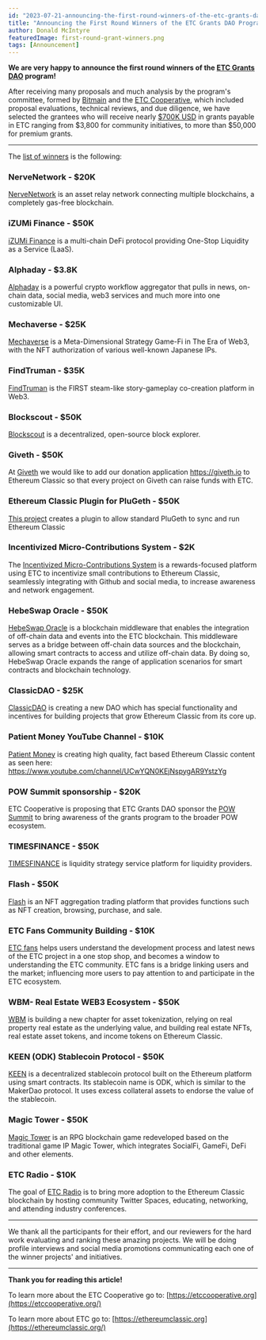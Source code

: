 ```yaml
---
id: "2023-07-21-announcing-the-first-round-winners-of-the-etc-grants-dao-program-en"
title: "Announcing the First Round Winners of the ETC Grants DAO Program"
author: Donald McIntyre
featuredImage: first-round-grant-winners.png
tags: [Announcement]
---
```


**We are very happy to announce the first round winners of the [ETC Grants DAO](https://etcgrantsdao.io/) program!**

After receiving many proposals and much analysis by the program's committee, formed by [Bitmain](https://www.bitmain.com/) and the [ETC Cooperative](https://etccooperative.org/), which included proposal evaluations, technical reviews, and due diligence, we have selected the grantees who will receive nearly [$700K USD](https://multisig.etccooperative.org/balances?safe=ETC:0x7bfEa66dcBd0D153B20418Ef6d97e8da6a1b75d5) in grants payable in ETC ranging from $3,800 for community initiatives, to more than $50,000 for premium grants.

---

The [list of winners](https://etcgrants.softr.app/projects-list-funded-en) is the following:

### NerveNetwork - $20K

[NerveNetwork](https://etcgrants.softr.app/project-details-en?recordId=recX5SnfUaW7StHiq) is an asset relay network connecting multiple blockchains, a completely gas-free blockchain.

### iZUMi Finance - $50K

[iZUMi Finance](https://etcgrants.softr.app/project-details-en?recordId=recAgWpIfely1Btoc) is a multi-chain DeFi protocol providing One-Stop Liquidity as a Service (LaaS).

### Alphaday - $3.8K

[Alphaday](https://etcgrants.softr.app/project-details-en?recordId=recFXsxD1gSPBC6ab) is a powerful crypto workflow aggregator that pulls in news, on-chain data, social media, web3 services and much more into one customizable UI.

### Mechaverse - $25K

[Mechaverse](https://etcgrants.softr.app/project-details-en?recordId=recSTW5H2tIpI8RQo) is a Meta-Dimensional Strategy Game-Fi in The Era of Web3, with the NFT authorization of various well-known Japanese IPs.

### FindTruman - $35K

[FindTruman](https://etcgrants.softr.app/project-details-en?recordId=recojDDyWm6un7bv7) is the FIRST steam-like story-gameplay co-creation platform in Web3.

### Blockscout - $50K

[Blockscout](https://etcgrants.softr.app/project-details-en?recordId=recF2ZgRGBCNbg8KL) is a decentralized, open-source block explorer.

### Giveth - $50K

At [Giveth](https://etcgrants.softr.app/project-details-en?recordId=recNgFDKdD1K7XSZ1) we would like to add our donation application https://giveth.io to Ethereum Classic so that every project on Giveth can raise funds with ETC.

### Ethereum Classic Plugin for PluGeth - $50K

[This project](https://etcgrants.softr.app/project-details-en?recordId=recOpSvgpRDDBPuJ8) creates a plugin to allow standard PluGeth to sync and run Ethereum Classic

### Incentivized Micro-Contributions System - $2K

The [Incentivized Micro-Contributions System](https://etcgrants.softr.app/project-details-en?recordId=recUjRAqrz5WJTixw) is a rewards-focused platform using ETC to incentivize small contributions to Ethereum Classic, seamlessly integrating with Github and social media, to increase awareness and network engagement.

### HebeSwap Oracle - $50K

[HebeSwap Oracle](https://etcgrants.softr.app/project-details-en?recordId=recawTYlPRP0Ntkwz) is a blockchain middleware that enables the integration of off-chain data and events into the ETC blockchain. This middleware serves as a bridge between off-chain data sources and the blockchain, allowing smart contracts to access and utilize off-chain data. By doing so, HebeSwap Oracle expands the range of application scenarios for smart contracts and blockchain technology.

### ClassicDAO - $25K

[ClassicDAO](https://etcgrants.softr.app/project-details-en?recordId=recZ9rnWBcmTO6FYj) is creating a new DAO which has special functionality and incentives for building projects that grow Ethereum Classic from its core up.

### Patient Money YouTube Channel - $10K

[Patient Money](https://etcgrants.softr.app/project-details-en?recordId=recrLz0lwuMbwD23o) is creating high quality, fact based Ethereum Classic content as seen here: https://www.youtube.com/channel/UCwYQN0KEjNspygAR9YstzYg

### POW Summit sponsorship - $20K

ETC Cooperative is proposing that ETC Grants DAO sponsor the [POW Summit](https://etcgrants.softr.app/project-details-en?recordId=recHBC1GES5DpKSPF) to bring awareness of the grants program to the broader POW ecosystem.

### TIMESFINANCE - $50K

[TIMESFINANCE](https://etcgrants.softr.app/project-details-zh?recordId=rec5OBQ30NPbq30b8) is liquidity strategy service platform for liquidity providers.

### Flash - $50K

[Flash](https://etcgrants.softr.app/project-details-en?recordId=recHCbzYkaOlfFUpS) is an NFT aggregation trading platform that provides functions such as NFT creation, browsing, purchase, and sale.

### ETC Fans Community Building - $10K

[ETC fans](https://etcgrants.softr.app/project-details-en?recordId=recr0eMr29BldNctN) helps users understand the development process and latest news of the ETC project in a one stop shop, and becomes a window to understanding the ETC community. ETC fans is a bridge linking users and the market; influencing more users to pay attention to and participate in the ETC ecosystem.

### WBM- Real Estate WEB3 Ecosystem - $50K

[WBM](https://etcgrants.softr.app/project-details-en?recordId=recA9y80KIuXXRFhN) is building a new chapter for asset tokenization, relying on real property real estate as the underlying value, and building real estate NFTs, real estate asset tokens, and income tokens on Ethereum Classic.

### KEEN (ODK) Stablecoin Protocol - $50K

[KEEN](https://etcgrants.softr.app/project-details-en?recordId=recoXCg2UoyzxDEfP) is a decentralized stablecoin protocol built on the Ethereum platform using smart contracts. Its stablecoin name is ODK, which is similar to the MakerDao protocol. It uses excess collateral assets to endorse the value of the stablecoin.

### Magic Tower - $50K

[Magic Tower](https://etcgrants.softr.app/project-details-en?recordId=recnw4j7BP3XQHZr5) is an RPG blockchain game redeveloped based on the traditional game IP Magic Tower, which integrates SocialFi, GameFi, DeFi and other elements.

### ETC Radio - $10K

The goal of [ETC Radio](https://etcgrants.softr.app/project-details-review-en?recordId=recQfTCd5Idu96HrC) is to bring more adoption to the Ethereum Classic blockchain by hosting community Twitter Spaces, educating, networking, and attending industry conferences.

---

We thank all the participants for their effort, and our reviewers for the hard work evaluating and ranking these amazing projects. We will be doing profile interviews and social media promotions communicating each one of the winner projects' and initiatives.

---

**Thank you for reading this article!**

To learn more about the ETC Cooperative go to:  [https://etccooperative.org](https://etccooperative.org/)

To learn more about ETC go to:  [https://ethereumclassic.org](https://ethereumclassic.org/)
